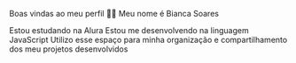 Boas vindas ao meu perfil 💙💙
Meu nome é Bianca Soares

Estou estudando na Alura
Estou me desenvolvendo na linguagem JavaScript
Utilizo esse espaço para minha organização e compartilhamento dos meu projetos desenvolvidos
